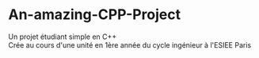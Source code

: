 # An-amazing-CPP-Project
Un projet étudiant simple en C++   
Crée au cours d'une unité en 1ère année du cycle ingénieur à l'ESIEE Paris

